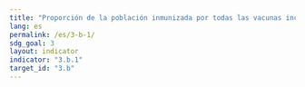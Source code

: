 ```yaml
---
title: "Proporción de la población inmunizada por todas las vacunas incluidas en su programa nacional"
lang: es
permalink: /es/3-b-1/
sdg_goal: 3
layout: indicator
indicator: "3.b.1"
target_id: "3.b"
---
```


